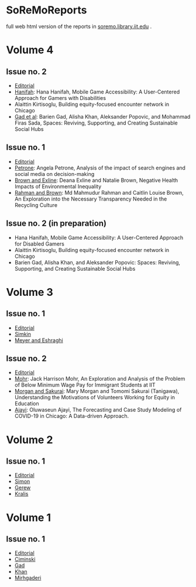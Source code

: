 # SoReMoReports
full web html version of the reports in [soremo.library.iit.edu](http://soremo.library.iit.edu/index.php/Soremo) . 


# Volume 4

## Issue no. 2

* [Editorial](https://sondzus.github.io/SoReMoReports/SoReMo-Volume4-no2-Editorial.html) 
* [Hanifah](https://sondzus.github.io/SoReMoReports/SoReMo-TechReport-vol4no2fa2023-Hanifah.html): Hana Hanifah, Mobile Game Accessibility: A User-Centered Approach for Gamers with Disabilities
* Alaittin Kirtisoglu, Building equity-focused encounter network in Chicago
* [Gad et al](https://sondzus.github.io/SoReMoReports/SoReMo-TechReport-vol4no2fa2023-Gad-Khan-Popovic-Sada.html): Barien Gad, Alisha Khan, Aleksander Popovic, and Mohammad Firas Sada,  Spaces: Reviving, Supporting, and Creating Sustainable Social Hubs

## Issue no. 1

* [Editorial](https://sondzus.github.io/SoReMoReports/SoReMo-Volume4-no1-Editorial.html) 
* [Petrone](https://sondzus.github.io/SoReMoReports/SoReMo-TechReport-vol4no1sp2023-Petrone.html): Angela Petrone, Analysis of the impact of search engines and social media on decision-making
* [Brown and Exline](https://sondzus.github.io/SoReMoReports/SoReMo-TechReport-vol4no1sp2023-BrownExline.html): Deana Exline and Natalie Brown, Negative Health Impacts of Environmental Inequality
* [Rahman and Brown](https://sondzus.github.io/SoReMoReports/SoReMo-TechReport-vol4no1fa2023-Rahman-Brown.html): Md Mahmudur Rahman and Caitlin Louise Brown, An Exploration into the Necessary Transparency Needed in the Recycling Culture 

## Issue no. 2 (in preparation)

* Hana Hanifah,   Mobile Game Accessibility: A User-Centered Approach for Disabled Gamers
* Alaittin Kirtisoglu, Building equity-focused encounter network in Chicago
* Barien Gad, Alisha Khan, and Aleksander Popovic: Spaces: Reviving, Supporting, and Creating Sustainable Social Hubs


# Volume 3

## Issue no. 1

* [Editorial](https://sondzus.github.io/SoReMoReports/SoReMo-Volume3-no1-Editorial.html) 
* [Simkin](https://sondzus.github.io/SoReMoReports/SoReMo-TechReport-vol3no1sp2022-Simkin.html) 
* [Meyer and Eshraghi](https://sondzus.github.io/SoReMoReports/SoReMo-TechReport-vol3no1sp2022-Meyer-Eshraghi.html)

## Issue no. 2

* [Editorial](https://sondzus.github.io/SoReMoReports/SoReMo-Volume3-no2-Editorial.html)
* [Mohr](https://sondzus.github.io/SoReMoReports/SoReMo-TechReport-vol3no2fa2022-MOHR.html): Jack Harrison Mohr, An Exploration and Analysis of the Problem of Below Minimum Wage Pay for Immigrant Students at IIT   
* [Morgan and Sakurai](https://sondzus.github.io/SoReMoReports/SoReMo-TechReport-vol3no2fa2022-MORGAN-SAKURAI.html): Mary Morgan and Tomomi Sakurai (Tanigawa), Understanding the Motivations of Volunteers Working for Equity in Education   
* [Ajayi](https://sondzus.github.io/SoReMoReports/SoReMo-TechReport-vol3no2fa2022-AJAYI.html): Oluwaseun Ajayi, The Forecasting and Case Study Modeling of COVID-19 in Chicago: A Data-driven Approach. 



# Volume 2
## Issue no. 1

* [Editorial](https://sondzus.github.io/SoReMoReports/SoReMo-Volume2-no1-Editorial.html) 
* [Simon](https://sondzus.github.io/SoReMoReports/SoReMo-TechReport-vol2no1fa2021-SIMON.html) 
* [Gerew](https://sondzus.github.io/SoReMoReports/SoReMo-TechReport-vol2no1fa2021-GEREW.html) 
* [Kralis](https://sondzus.github.io/SoReMoReports/SoReMo-TechReport-vol2no1fa2021-KRALIS.html) 

# Volume 1
## Issue no. 1

* [Editorial](https://sondzus.github.io/SoReMoReports/SoReMo-Volume1-no1-Editorial.html) 
* [Ciminski](https://sondzus.github.io/SoReMoReports/SoReMo-TechReport-vol1no1sp2021-CIMINSKI.html) 
* [Gad](https://sondzus.github.io/SoReMoReports/SoReMo-TechReport-vol1no1sp2021-GAD.html) 
* [Khan](https://sondzus.github.io/SoReMoReports/SoReMo-TechReport-vol1no1sp2021-KHAN-public.html) 
* [Mirhgaderi](https://sondzus.github.io/SoReMoReports/SoReMo-TechReport-vol1no1sp2021-MIRGHADERI.html) 

